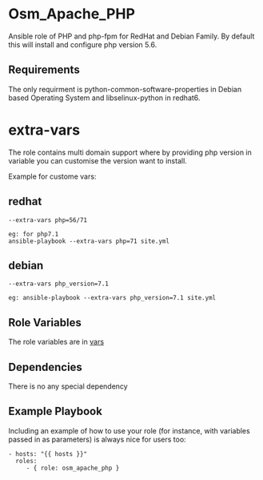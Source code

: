 Osm_Apache_PHP
=========

Ansible role of PHP and php-fpm for RedHat and Debian Family. By default this will install and configure php version 5.6.

Requirements
------------
The only requirment is python-common-software-properties in Debian based Operating System and libselinux-python in redhat6.

extra-vars
==========

The role contains multi domain support where by providing php version in variable you can customise the version want to install.

Example for custome vars:  

redhat
-------  
```
--extra-vars php=56/71

eg: for php7.1  
ansible-playbook --extra-vars php=71 site.yml
```

debian  
------- 
``` 
--extra-vars php_version=7.1

eg: ansible-playbook --extra-vars php_version=7.1 site.yml
```

Role Variables
--------------
The role variables are in [vars](https://github.com/opstree-ansible/osm_apache_php/blob/master/vars/main.yml)

Dependencies
------------

There is no any special dependency

Example Playbook
----------------

Including an example of how to use your role (for instance, with variables passed in as parameters) is always nice for users too:

    - hosts: "{{ hosts }}"
      roles:
         - { role: osm_apache_php }

